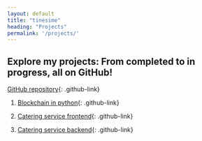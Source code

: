 ```yaml
---
layout: default
title: "tinesime"
heading: "Projects"
permalink: '/projects/'
---
```


## Explore my projects: From completed to in progress, all on GitHub!

[GitHub repository](https://github.com/tinesime){: .github-link}

1. [Blockchain in python](https://github.com/tinesime/blockchain){: .github-link}

2. [Catering service frontend](https://github.com/tinesime/catering-frontend){: .github-link}

3. [Catering service backend](https://github.com/tinesime/catering-backend){: .github-link}